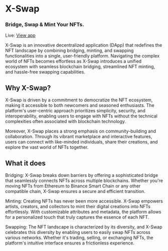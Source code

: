 # X-Swap
### Bridge, Swap & Mint Your NFTs.
Live: [View app](https://pontis-dapp.vercel.app/)

X-Swap is an innovative decentralized application (DApp) that redefines the NFT landscape by combining bridging, minting, and swapping functionalities into a single, user-friendly platform. Navigating the complex world of NFTs becomes effortless as X-Swap introduces a unified ecosystem with seamless blockchain bridging, streamlined NFT minting, and hassle-free swapping capabilities.

## Why X-Swap?
X-Swap is driven by a commitment to democratize the NFT ecosystem, making it accessible to both newcomers and seasoned enthusiasts. The platform's user-centric approach prioritizes simplicity, security, and interoperability, enabling users to engage with NFTs without the technical complexities often associated with blockchain technology.

Moreover, X-Swap places a strong emphasis on community-building and collaboration. Through its vibrant marketplace and interactive features, users can connect with like-minded individuals, share their creations, and explore the vast world of NFTs together.

## What it does
Bridging: X-Swap breaks down barriers by offering a sophisticated bridge that seamlessly connects NFTs across multiple blockchains. Whether you're moving NFTs from Ethereum to Binance Smart Chain or any other compatible chain, X-Swap ensures a secure and efficient transition.

Minting: Creating NFTs has never been more accessible. X-Swap empowers artists, creators, and collectors to mint their digital creations into NFTs effortlessly. With customizable attributes and metadata, the platform allows for a personalized touch that truly captures the essence of each NFT.

Swapping: The NFT landscape is characterized by its diversity, and X-Swap celebrates this diversity by enabling users to easily swap NFTs across various networks. Whether it's trading, selling, or exchanging NFTs, the platform's intuitive interface ensures a frictionless experience.
